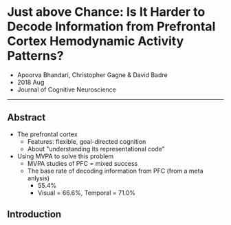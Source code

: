 # Just above Chance: Is It Harder to Decode Information from Prefrontal Cortex Hemodynamic Activity Patterns?
* Apoorva Bhandari, Christopher Gagne & David Badre
* 2018 Aug
* Journal of Cognitive Neuroscience

---

## Abstract

* The prefrontal cortex
  * Features: flexible, goal-directed cognition
  * About "understanding its representational code"
* Using MVPA to solve this problem
  * MVPA studies of PFC = mixed success
  * The base rate of decoding information from PFC (from a meta anlysis)
    * 55.4%
    * Visual = 66.6%, Temporal = 71.0%



## Introduction



